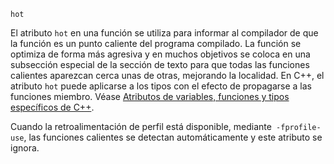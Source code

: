 `hot`[](https://gcc.gnu.org/onlinedocs/gcc/Common-Function-Attributes.html#index-hot-function-attribute)

El atributo `hot` en una función se utiliza para informar al compilador de que la función es un punto caliente del programa compilado. La función se optimiza de forma más agresiva y en muchos objetivos se coloca en una subsección especial de la sección de texto para que todas las funciones calientes aparezcan cerca unas de otras, mejorando la localidad. En C++, el atributo `hot` puede aplicarse a los tipos con el efecto de propagarse a las funciones miembro. Véase [Atributos de variables, funciones y tipos específicos de C++](https://gcc.gnu.org/onlinedocs/gcc/C_002b_002b-Attributes.html).

Cuando la retroalimentación de perfil está disponible, mediante`` -fprofile-use``, las funciones calientes se detectan automáticamente y este atributo se ignora.